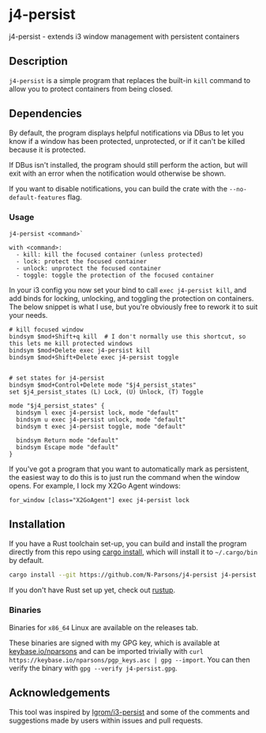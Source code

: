 # j4-persist
j4-persist - extends i3 window management with persistent containers

## Description
`j4-persist` is a simple program that replaces the built-in `kill` command to allow you to protect containers from being closed.

## Dependencies
By default, the program displays helpful notifications via DBus to let you know if a window has been protected, unprotected, or if it can't be killed because it is protected. 

If DBus isn't installed, the program should still perform the action, but will exit with an error when the notification would otherwise be shown.

If you want to disable notifications, you can build the crate with the `--no-default-features` flag.

### Usage
```
j4-persist <command>`

with <command>:
  - kill: kill the focused container (unless protected)
  - lock: protect the focused container
  - unlock: unprotect the focused container
  - toggle: toggle the protection of the focused container
```

In your i3 config you now set your bind to call `exec j4-persist kill`, and add binds for locking, unlocking, and toggling the protection on containers. The below snippet is what I use, but you're obviously free to rework it to suit your needs.

```
# kill focused window
bindsym $mod+Shift+q kill  # I don't normally use this shortcut, so this lets me kill protected windows
bindsym $mod+Delete exec j4-persist kill
bindsym $mod+Shift+Delete exec j4-persist toggle


# set states for j4-persist
bindsym $mod+Control+Delete mode "$j4_persist_states"
set $j4_persist_states (L) Lock, (U) Unlock, (T) Toggle

mode "$j4_persist_states" {
  bindsym l exec j4-persist lock, mode "default"
  bindsym u exec j4-persist unlock, mode "default"
  bindsym t exec j4-persist toggle, mode "default"

  bindsym Return mode "default"
  bindsym Escape mode "default"
}
```

If you've got a program that you want to automatically mark as persistent, the easiest way to do this is to just run the command when the window opens. For example, I lock my X2Go Agent windows:

```
for_window [class="X2GoAgent"] exec j4-persist lock
```

## Installation
If you have a Rust toolchain set-up, you can build and install the program directly from this repo using [cargo install](https://doc.rust-lang.org/cargo/commands/cargo-install.html), which will install it to `~/.cargo/bin` by default.

```sh
cargo install --git https://github.com/N-Parsons/j4-persist j4-persist
```

If you don't have Rust set up yet, check out [rustup](https://rustup.rs/).

### Binaries
Binaries for `x86_64` Linux are available on the releases tab.

These binaries are signed with my GPG key, which is available at [keybase.io/nparsons](https://keybase.io/nparsons) and can be imported trivially with
`curl https://keybase.io/nparsons/pgp_keys.asc | gpg --import`. You can then verify the binary with `gpg --verify j4-persist.gpg`.

## Acknowledgements
This tool was inspired by [Igrom/i3-persist](https://github.com/Igrom/i3-persist) and some of the comments and suggestions made by users within issues and pull requests.
